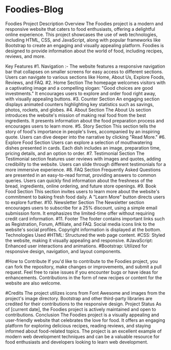 # Foodies-Blog

Foodies Project Description
Overview
The Foodies project is a modern and responsive website that caters to food enthusiasts, offering a delightful online experience. This project showcases the use of web technologies, including HTML, CSS, and JavaScript, along with popular frameworks like Bootstrap to create an engaging and visually appealing platform. Foodies is designed to provide information about the world of food, including recipes, reviews, and more.

Key Features
#1. Navigation :- 
The website features a responsive navigation bar that collapses on smaller screens for easy access to different sections.
Users can navigate to various sections like Home, About Us, Explore Foods, Reviews, and FAQ.
#2. Home Section
The homepage welcomes visitors with a captivating image and a compelling slogan: "Good choices are good investments."
It encourages users to explore and order food right away, with visually appealing buttons.
#3. Counter Section
An engaging section displays animated counters highlighting key statistics such as savings, photos, rockets, and globes.
#4. About Section
The About Us section introduces the website's mission of making real food from the best ingredients.
It presents information about the food preparation process and encourages users to learn more.
#5. Story Section
This section tells the story of food's importance in people's lives, accompanied by an inspiring quote.
Users can dive deeper into the narrative by clicking "Read More."
#6. Explore Food Section
Users can explore a selection of mouthwatering dishes presented in cards.
Each dish includes an image, preparation time, pricing details, and an option to order.
#7. Testimonial Section
The Testimonial section features user reviews with images and quotes, adding credibility to the website.
Users can slide through different testimonials for a more immersive experience.
#8. FAQ Section
Frequently Asked Questions are presented in an easy-to-read format, providing answers to common queries.
Users can quickly find information about the freshness of the bread, ingredients, online ordering, and future store openings.
#9. Book Food Section
This section invites users to learn more about the website's commitment to baking fresh food daily.
A "Learn More" button directs users to explore further.
#10. Newsletter Section
The Newsletter section encourages users to subscribe for a 25% discount, using a simple email submission form.
It emphasizes the limited-time offer without requiring credit card information.
#11. Footer
The footer contains important links such as Registration, Forum, Affiliate, and FAQ.
Social media icons link to the website's social profiles.
Copyright information is displayed at the bottom.
Technologies Used
#HTML: Structured the web page content.
#CSS: Styled the website, making it visually appealing and responsive.
#JavaScript: Enhanced user interactions and animations.
#Bootstrap: Utilized for responsive design, navigation, and layout components.

#How to Contribute
If you'd like to contribute to the Foodies project, you can fork the repository, make changes or improvements, and submit a pull request.
Feel free to raise issues if you encounter bugs or have ideas for enhancements.
Contributions in the form of new recipes or content for the website are also welcome.

#Credits
The project utilizes icons from Font Awesome and images from the project's image directory.
Bootstrap and other third-party libraries are credited for their contributions to the responsive design.
Project Status
As of [current date], the Foodies project is actively maintained and open to contributions.
Conclusion
The Foodies project is a visually appealing and user-friendly website that celebrates the love for food. It offers an engaging platform for exploring delicious recipes, reading reviews, and staying informed about food-related topics. The project is an excellent example of modern web development techniques and can be a valuable resource for food enthusiasts and developers looking to learn web development.
